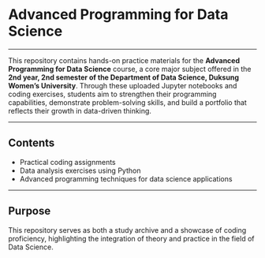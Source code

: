 # Advanced Programming for Data Science
---
This repository contains hands-on practice materials for the **Advanced Programming for Data Science** course, a core major subject offered in the **2nd year, 2nd semester of the Department of Data Science, Duksung Women’s University**.
Through these uploaded Jupyter notebooks and coding exercises, students aim to strengthen their programming capabilities, demonstrate problem-solving skills, and build a portfolio that reflects their growth in data-driven thinking.

---

## Contents
- Practical coding assignments
- Data analysis exercises using Python
- Advanced programming techniques for data science applications
---
## Purpose
This repository serves as both a study archive and a showcase of coding proficiency,
highlighting the integration of theory and practice in the field of Data Science.
